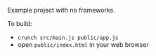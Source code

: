 Example project with no frameworks.

To build:

* `crunch src/main.js public/app.js`
* open `public/index.html` in your web browser

